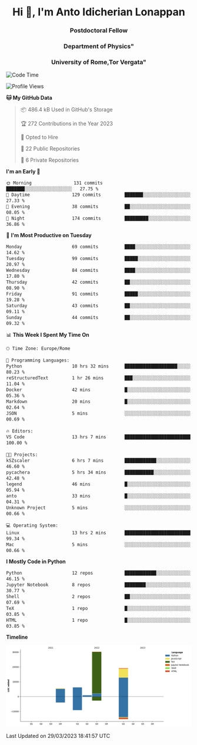 
<h1 align="center">Hi 👋, I'm Anto Idicherian Lonappan</h1>
<h3 align="center">Postdoctoral Fellow </h3>
<h3 align="center">Department of Physics"</h3>
<h3 align="center">University of Rome,Tor Vergata"</h3>

<!--START_SECTION:waka-->
![Code Time](http://img.shields.io/badge/Code%20Time-233%20hrs%208%20mins-blue)

![Profile Views](http://img.shields.io/badge/Profile%20Views-12-blue)

**🐱 My GitHub Data** 

> 📦 486.4 kB Used in GitHub's Storage 
 > 
> 🏆 272 Contributions in the Year 2023
 > 
> 💼 Opted to Hire
 > 
> 📜 22 Public Repositories 
 > 
> 🔑 6 Private Repositories 
 > 
**I'm an Early 🐤** 

```text
🌞 Morning                131 commits         ███████░░░░░░░░░░░░░░░░░░   27.75 % 
🌆 Daytime                129 commits         ███████░░░░░░░░░░░░░░░░░░   27.33 % 
🌃 Evening                38 commits          ██░░░░░░░░░░░░░░░░░░░░░░░   08.05 % 
🌙 Night                  174 commits         █████████░░░░░░░░░░░░░░░░   36.86 % 
```
📅 **I'm Most Productive on Tuesday** 

```text
Monday                   69 commits          ████░░░░░░░░░░░░░░░░░░░░░   14.62 % 
Tuesday                  99 commits          █████░░░░░░░░░░░░░░░░░░░░   20.97 % 
Wednesday                84 commits          ████░░░░░░░░░░░░░░░░░░░░░   17.80 % 
Thursday                 42 commits          ██░░░░░░░░░░░░░░░░░░░░░░░   08.90 % 
Friday                   91 commits          █████░░░░░░░░░░░░░░░░░░░░   19.28 % 
Saturday                 43 commits          ██░░░░░░░░░░░░░░░░░░░░░░░   09.11 % 
Sunday                   44 commits          ██░░░░░░░░░░░░░░░░░░░░░░░   09.32 % 
```


📊 **This Week I Spent My Time On** 

```text
🕑︎ Time Zone: Europe/Rome

💬 Programming Languages: 
Python                   10 hrs 32 mins      ████████████████████░░░░░   80.23 % 
reStructuredText         1 hr 26 mins        ███░░░░░░░░░░░░░░░░░░░░░░   11.04 % 
Docker                   42 mins             █░░░░░░░░░░░░░░░░░░░░░░░░   05.36 % 
Markdown                 20 mins             █░░░░░░░░░░░░░░░░░░░░░░░░   02.64 % 
JSON                     5 mins              ░░░░░░░░░░░░░░░░░░░░░░░░░   00.69 % 

🔥 Editors: 
VS Code                  13 hrs 7 mins       █████████████████████████   100.00 % 

🐱‍💻 Projects: 
kSZscaler                6 hrs 7 mins        ████████████░░░░░░░░░░░░░   46.60 % 
pycachera                5 hrs 34 mins       ███████████░░░░░░░░░░░░░░   42.48 % 
legend                   46 mins             █░░░░░░░░░░░░░░░░░░░░░░░░   05.94 % 
anto                     33 mins             █░░░░░░░░░░░░░░░░░░░░░░░░   04.31 % 
Unknown Project          5 mins              ░░░░░░░░░░░░░░░░░░░░░░░░░   00.66 % 

💻 Operating System: 
Linux                    13 hrs 2 mins       █████████████████████████   99.34 % 
Mac                      5 mins              ░░░░░░░░░░░░░░░░░░░░░░░░░   00.66 % 
```

**I Mostly Code in Python** 

```text
Python                   12 repos            ████████████░░░░░░░░░░░░░   46.15 % 
Jupyter Notebook         8 repos             ████████░░░░░░░░░░░░░░░░░   30.77 % 
Shell                    2 repos             ██░░░░░░░░░░░░░░░░░░░░░░░   07.69 % 
TeX                      1 repo              █░░░░░░░░░░░░░░░░░░░░░░░░   03.85 % 
HTML                     1 repo              █░░░░░░░░░░░░░░░░░░░░░░░░   03.85 % 
```



**Timeline**

![Lines of Code chart](https://raw.githubusercontent.com/antolonappan/antolonappan/main/assets/bar_graph.png)


 Last Updated on 29/03/2023 18:41:57 UTC
<!--END_SECTION:waka-->
